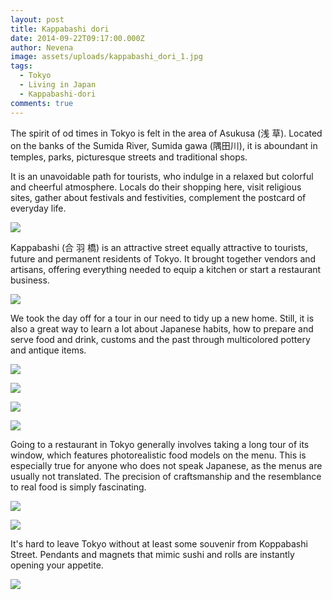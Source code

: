 ```yaml
---
layout: post
title: Kappabashi dori
date: 2014-09-22T09:17:00.000Z
author: Nevena
image: assets/uploads/kappabashi_dori_1.jpg
tags:
  - Tokyo
  - Living in Japan
  - Kappabashi-dori
comments: true
---
```

The spirit of od times in Tokyo is felt in the area of Asukusa (浅 草). Located on the banks of the Sumida River, Sumida gawa (隅田川), it is aboundant in temples, parks, picturesque streets and traditional shops.

It is an unavoidable path for tourists, who indulge in a relaxed but colorful and cheerful atmosphere. Locals do their shopping here, visit religious sites, gather about festivals and festivities, complement the postcard of everyday life.

![](/assets/uploads/kappabashi_dori_2.jpg)

Kappabashi (合 羽 橋) is an attractive street equally attractive to tourists, future and permanent residents of Tokyo. It brought together vendors and artisans, offering everything needed to equip a kitchen or start a restaurant business.

![](/assets/uploads/kappabashi_dori_3.jpg)

We took the day off for a tour in our need to tidy up a new home. Still, it is also a great way to learn a lot about Japanese habits, how to prepare and serve food and drink, customs and the past through multicolored pottery and antique items.

![](/assets/uploads/kappabashi_dori_4.jpg)

![](/assets/uploads/kappabashi_dori_5.jpg)

![](/assets/uploads/kappabashi_dori_6.jpg)

![](/assets/uploads/kappabashi_dori_7.jpg)

Going to a restaurant in Tokyo generally involves taking a long tour of its window, which features photorealistic food models on the menu. This is especially true for anyone who does not speak Japanese, as the menus are usually not translated. The precision of craftsmanship and the resemblance to real food is simply fascinating.

![](/assets/uploads/kappabashi_dori_8.jpg)

![](/assets/uploads/kappabashi_dori_9.jpg)

It's hard to leave Tokyo without at least some souvenir from Koppabashi Street. Pendants and magnets that mimic sushi and rolls are instantly opening your appetite.

![](/assets/uploads/kappabashi_dori_10.jpg)